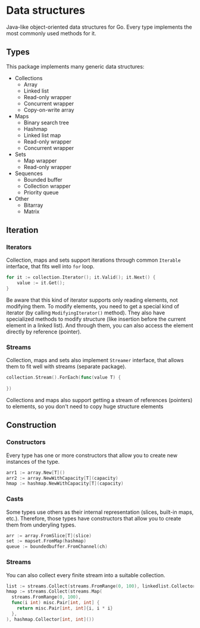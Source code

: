 # Data structures

Java-like object-oriented data structures for Go. 
Every type implements the most commonly used methods for it.

## Types
This package implements many generic data structures:
- Collections
  - Array
  - Linked list
  - Read-only wrapper 
  - Concurrent wrapper
  - Copy-on-write array
- Maps
  - Binary search tree 
  - Hashmap 
  - Linked list map 
  - Read-only wrapper
  - Concurrent wrapper
- Sets
  - Map wrapper
  - Read-only wrapper
- Sequences
  - Bounded buffer
  - Collection wrapper
  - Priority queue
- Other
  - Bitarray
  - Matrix

## Iteration

### Iterators
Collection, maps and sets support iterations through common `Iterable` interface, 
that fits well into `for` loop.

```go
for it := collection.Iterator(); it.Valid(); it.Next() {
    value := it.Get();
}
```
Be aware that this kind of iterator supports only reading elements, not modifying them.
To modify elements, you need to get a special kind of iterator 
(by calling `ModifyingIterator()` method).
They also have specialized methods to modify structure (like insertion before the 
current element in a linked list). 
And through them, you can also access the element directly by reference (pointer).

### Streams
Collection, maps and sets also implement `Streamer` interface, that allows them to 
fit well with streams (separate package).

```go
collection.Stream().ForEach(func(value T) {
	
})
```

Collections and maps also support getting a stream of references (pointers) to elements, 
so you don't need to copy huge structure elements

## Construction

### Constructors
Every type has one or more constructors that allow you to create new instances of
the type.

```go
arr1 := array.New[T]()
arr2 := array.NewWithCapacity[T](capacity)
hmap := hashmap.NewWithCapacity[T](capacity)
```

### Casts
Some types use others as their internal representation (slices, built-in maps, etc.).
Therefore, those types have constructors that allow you to create them from underyling types.

```go
arr := array.FromSlice[T](slice)
set := mapset.FromMap(hashmap)
queue := boundedbuffer.FromChannel(ch)
```

### Streams
You can also collect every finite stream into a suitable collection.

```go
list := streams.Collect(streams.FromRange(0, 100), linkedlist.Collector[int]())
hmap := streams.Collect(streams.Map(
  streams.FromRange(0, 100),
  func(i int) misc.Pair[int, int] {
    return misc.Pair[int, int]{i, i * i}
  },
), hashmap.Collector[int, int]())
```